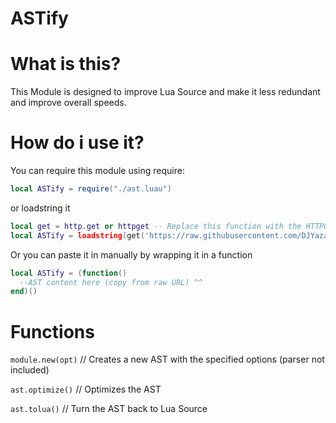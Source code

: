# ASTify

# What is this?
This Module is designed to improve Lua Source and make it less redundant and improve overall speeds.

# How do i use it?

You can require this module using require:
```lua
local ASTify = require("./ast.luau")
```
or loadstring it
```lua
local get = http.get or httpget -- Replace this function with the HTTPGET function.
local ASTify = loadstring(get('https://raw.githubusercontent.com/DJYazan/AST-Luau/refs/heads/main/ast.luau'))()
```
Or you can paste it in manually by wrapping it in a function
```lua
local ASTify = (function()
  --AST content here (copy from raw URL) ^^
end)()
```

# Functions
```module.new(opt)``` // Creates a new AST with the specified options (parser not included)


```ast.optimize()``` // Optimizes the AST


```ast.tolua()``` // Turn the AST back to Lua Source
